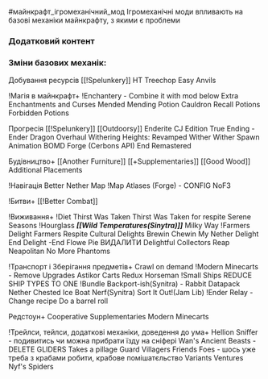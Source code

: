 #майнкрафт_ігромеханічний_мод 
Ігромеханічні моди впливають на базові механіки майнкрафту, з якими є проблеми

### Додатковий контент

### Зміни базових механік:

Добування ресурсів
	[[!Spelunkery]]
	HT Treechop
	Easy Anvils


!Магія в майнкрафт+
	!Enchantery - Combine it with mod below
	Extra Enchantments and Curses
	Mended Mending
	Potion Cauldron
	Recall Potions
	Forbidden Potions

Прогресія
	[[!Spelunkery]]
	[[Outdoorsy]]
	Enderite CJ Edition
	True Ending - Ender Dragon Overhaul
	Withering Heights: Revamped Wither
	Wither Spawn Animation
	BOMD Forge (Cerbons API)
	End Remastered

Будівництво+
	[[Another Furniture]]
	[[+Supplementaries]]
	[[Good Wood]]
	Additional Placements

!Навігація
	Better Nether Map
	!Map Atlases (Forge) - CONFIG
	NoF3
	

!Битви+
	[[!Better Combat]]

!Виживання+
	!Diet
	Thirst Was Taken
	Thirst Was Taken for respite
	Serene Seasons
	!Hourglass
	___[[Wild Temperatures(Sinytra)]]___
	Milky Way
	!Farmers Delight
		Farmers Respite
		Cultural Delights
		Brewin Chewin
		My Nether Delight
		End Delight -End Flowe Pie ВИДАЛИТИ
		Delightful
		Collectors Reap
	Neapolitan
	No More Phantoms

!Транспорт і Зберігання предметів+
	Crawl on demand
	!Modern Minecarts - Remove Upgrades
	Astikor Carts Redux
	Horseman
	!Small Ships REDUCE SHIP TYPES TO ONE
	!Bundle Backport-ish(Synitra) - Rabbit Datapack
	Nether Chested
	Ice Boat Nerf(Synitra)
	Sort It Out!(Jam Lib)
	!Ender Relay - Change recipe
	Do a barrel roll

Редстоун+
	Cooperative
	Supplementaries
	Modern Minecarts

!Трейлси, тейлси, додаткові механіки, доведення до ума+
	Hellion Sniffer - подивитись чи можна прибрати їзду на сніфері
	Wan's Ancient Beasts - DELETE GLIDERS 
	Takes a pillage
	Guard Villagers
	Friends Foes - шось уже треба з крабами робити, крабове помішатєльство
	Variants Ventures
	Nyf's Spiders